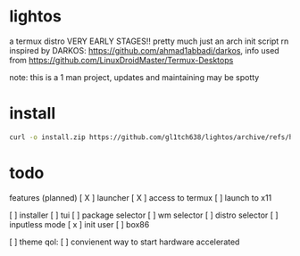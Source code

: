 # lightos
a termux distro VERY EARLY STAGES!! pretty much just an arch init script rn
inspired by DARKOS: https://github.com/ahmad1abbadi/darkos, info used from https://github.com/LinuxDroidMaster/Termux-Desktops

note: this is a 1 man project, updates and maintaining may be spotty

# install
```bash
curl -o install.zip https://github.com/gl1tch638/lightos/archive/refs/heads/main.zip && unzip install.zip && cd install && chmod +x setup.sh && ./setup.sh
```
# todo

features (planned)
[ X ] launcher
  [ X ] access to termux
  [  ] launch to x11

[  ] installer
  [  ] tui
  [  ] package selector
  [  ] wm selector
  [  ] distro selector
  [  ] inputless mode
  [ x ] init user
  [  ] box86

[  ] theme
qol:
[  ] convienent way to start hardware accelerated
